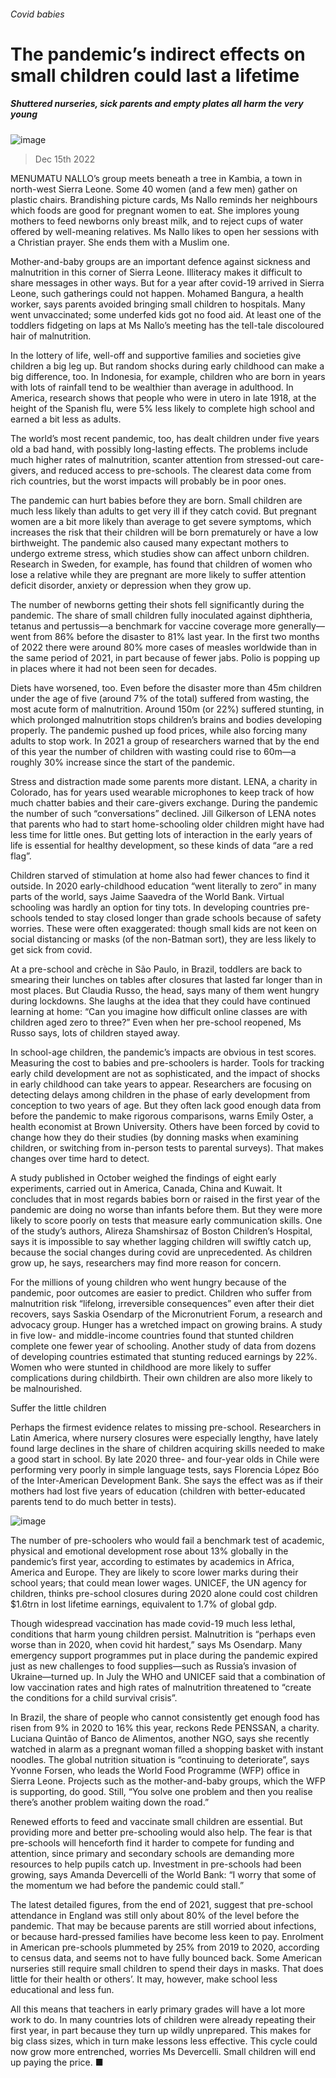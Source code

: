 ###### Covid babies
# The pandemic’s indirect effects on small children could last a lifetime 
##### Shuttered nurseries, sick parents and empty plates all harm the very young 
![image](images/20221217_IRD001.jpg) 
> Dec 15th 2022 
MENUMATU NALLO’s group meets beneath a tree in Kambia, a town in north-west Sierra Leone. Some 40 women (and a few men) gather on plastic chairs. Brandishing picture cards, Ms Nallo reminds her neighbours which foods are good for pregnant women to eat. She implores young mothers to feed newborns only breast milk, and to reject cups of water offered by well-meaning relatives. Ms Nallo likes to open her sessions with a Christian prayer. She ends them with a Muslim one.
Mother-and-baby groups are an important defence against sickness and malnutrition in this corner of Sierra Leone. Illiteracy makes it difficult to share messages in other ways. But for a year after covid-19 arrived in Sierra Leone, such gatherings could not happen. Mohamed Bangura, a health worker, says parents avoided bringing small children to hospitals. Many went unvaccinated; some underfed kids got no food aid. At least one of the toddlers fidgeting on laps at Ms Nallo’s meeting has the tell-tale discoloured hair of malnutrition.
In the lottery of life, well-off and supportive families and societies give children a big leg up. But random shocks during early childhood can make a big difference, too. In Indonesia, for example, children who are born in years with lots of rainfall tend to be wealthier than average in adulthood. In America, research shows that people who were in utero in late 1918, at the height of the Spanish flu, were 5% less likely to complete high school and earned a bit less as adults.
The world’s most recent pandemic, too, has dealt children under five years old a bad hand, with possibly long-lasting effects. The problems include much higher rates of malnutrition, scanter attention from stressed-out care-givers, and reduced access to pre-schools. The clearest data come from rich countries, but the worst impacts will probably be in poor ones.
The pandemic can hurt babies before they are born. Small children are much less likely than adults to get very ill if they catch covid. But pregnant women are a bit more likely than average to get severe symptoms, which increases the risk that their children will be born prematurely or have a low birthweight. The pandemic also caused many expectant mothers to undergo extreme stress, which studies show can affect unborn children. Research in Sweden, for example, has found that children of women who lose a relative while they are pregnant are more likely to suffer attention deficit disorder, anxiety or depression when they grow up.
The number of newborns getting their shots fell significantly during the pandemic. The share of small children fully inoculated against diphtheria, tetanus and pertussis—a benchmark for vaccine coverage more generally—went from 86% before the disaster to 81% last year. In the first two months of 2022 there were around 80% more cases of measles worldwide than in the same period of 2021, in part because of fewer jabs. Polio is popping up in places where it had not been seen for decades.
Diets have worsened, too. Even before the disaster more than 45m children under the age of five (around 7% of the total) suffered from wasting, the most acute form of malnutrition. Around 150m (or 22%) suffered stunting, in which prolonged malnutrition stops children’s brains and bodies developing properly. The pandemic pushed up food prices, while also forcing many adults to stop work. In 2021 a group of researchers warned that by the end of this year the number of children with wasting could rise to 60m—a roughly 30% increase since the start of the pandemic.
Stress and distraction made some parents more distant. LENA, a charity in Colorado, has for years used wearable microphones to keep track of how much chatter babies and their care-givers exchange. During the pandemic the number of such “conversations” declined. Jill Gilkerson of LENA notes that parents who had to start home-schooling older children might have had less time for little ones. But getting lots of interaction in the early years of life is essential for healthy development, so these kinds of data “are a red flag”.
Children starved of stimulation at home also had fewer chances to find it outside. In 2020 early-childhood education “went literally to zero” in many parts of the world, says Jaime Saavedra of the World Bank. Virtual schooling was hardly an option for tiny tots. In developing countries pre-schools tended to stay closed longer than grade schools because of safety worries. These were often exaggerated: though small kids are not keen on social distancing or masks (of the non-Batman sort), they are less likely to get sick from covid.
At a pre-school and crèche in São Paulo, in Brazil, toddlers are back to smearing their lunches on tables after closures that lasted far longer than in most places. But Claudia Russo, the head, says many of them went hungry during lockdowns. She laughs at the idea that they could have continued learning at home: “Can you imagine how difficult online classes are with children aged zero to three?” Even when her pre-school reopened, Ms Russo says, lots of children stayed away.
In school-age children, the pandemic’s impacts are obvious in test scores. Measuring the cost to babies and pre-schoolers is harder. Tools for tracking early child development are not as sophisticated, and the impact of shocks in early childhood can take years to appear. Researchers are focusing on detecting delays among children in the phase of early development from conception to two years of age. But they often lack good enough data from before the pandemic to make rigorous comparisons, warns Emily Oster, a health economist at Brown University. Others have been forced by covid to change how they do their studies (by donning masks when examining children, or switching from in-person tests to parental surveys). That makes changes over time hard to detect.
A study published in October weighed the findings of eight early experiments, carried out in America, Canada, China and Kuwait. It concludes that in most regards babies born or raised in the first year of the pandemic are doing no worse than infants before them. But they were more likely to score poorly on tests that measure early communication skills. One of the study’s authors, Alireza Shamshirsaz of Boston Children’s Hospital, says it is impossible to say whether lagging children will swiftly catch up, because the social changes during covid are unprecedented. As children grow up, he says, researchers may find more reason for concern.
For the millions of young children who went hungry because of the pandemic, poor outcomes are easier to predict. Children who suffer from malnutrition risk “lifelong, irreversible consequences” even after their diet recovers, says Saskia Osendarp of the Micronutrient Forum, a research and advocacy group. Hunger has a wretched impact on growing brains. A study in five low- and middle-income countries found that stunted children complete one fewer year of schooling. Another study of data from dozens of developing countries estimated that stunting reduced earnings by 22%. Women who were stunted in childhood are more likely to suffer complications during childbirth. Their own children are also more likely to be malnourished.
Suffer the little children
Perhaps the firmest evidence relates to missing pre-school. Researchers in Latin America, where nursery closures were especially lengthy, have lately found large declines in the share of children acquiring skills needed to make a good start in school. By late 2020 three- and four-year olds in Chile were performing very poorly in simple language tests, says Florencia López Bóo of the Inter-American Development Bank. She says the effect was as if their mothers had lost five years of education (children with better-educated parents tend to do much better in tests).
![image](images/20221217_IRC170.png) 

The number of pre-schoolers who would fail a benchmark test of academic, physical and emotional development rose about 13% globally in the pandemic’s first year, according to estimates by academics in Africa, America and Europe. They are likely to score lower marks during their school years; that could mean lower wages. UNICEF, the UN agency for children, thinks pre-school closures during 2020 alone could cost children $1.6trn in lost lifetime earnings, equivalent to 1.7% of global gdp.
Though widespread vaccination has made covid-19 much less lethal, conditions that harm young children persist. Malnutrition is “perhaps even worse than in 2020, when covid hit hardest,” says Ms Osendarp. Many emergency support programmes put in place during the pandemic expired just as new challenges to food supplies—such as Russia’s invasion of Ukraine—turned up. In July the WHO and UNICEF said that a combination of low vaccination rates and high rates of malnutrition threatened to “create the conditions for a child survival crisis”.
In Brazil, the share of people who cannot consistently get enough food has risen from 9% in 2020 to 16% this year, reckons Rede PENSSAN, a charity. Luciana Quintão of Banco de Alimentos, another NGO, says she recently watched in alarm as a pregnant woman filled a shopping basket with instant noodles. The global nutrition situation is “continuing to deteriorate”, says Yvonne Forsen, who leads the World Food Programme (WFP) office in Sierra Leone. Projects such as the mother-and-baby groups, which the WFP is supporting, do good. Still, “You solve one problem and then you realise there’s another problem waiting down the road.”
Renewed efforts to feed and vaccinate small children are essential. But providing more and better pre-schooling would also help. The fear is that pre-schools will henceforth find it harder to compete for funding and attention, since primary and secondary schools are demanding more resources to help pupils catch up. Investment in pre-schools had been growing, says Amanda Devercelli of the World Bank: “I worry that some of the momentum we had before the pandemic could stall.” 
The latest detailed figures, from the end of 2021, suggest that pre-school attendance in England was still only about 80% of the level before the pandemic. That may be because parents are still worried about infections, or because hard-pressed families have become less keen to pay. Enrolment in American pre-schools plummeted by 25% from 2019 to 2020, according to census data, and seems not to have fully bounced back. Some American nurseries still require small children to spend their days in masks. That does little for their health or others’. It may, however, make school less educational and less fun.
All this means that teachers in early primary grades will have a lot more work to do. In many countries lots of children were already repeating their first year, in part because they turn up wildly unprepared. This makes for big class sizes, which in turn make lessons less effective. This cycle could now grow more entrenched, worries Ms Devercelli. Small children will end up paying the price. ■

